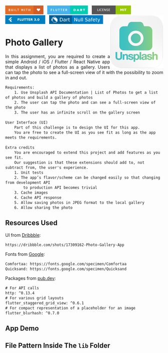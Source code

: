 <img src="screenshots/badges/built-with-love.svg" height="28px"/>&nbsp;&nbsp;
<img src="screenshots/badges/flutter-dart.svg" height="28px" />&nbsp;&nbsp;
<a href="https://choosealicense.com/licenses/mit/" target="_blank"><img src="screenshots/badges/license-MIT.svg" height="28px" /></a>&nbsp;&nbsp;
<img src="screenshots/badges/Flutter-3.svg" height="28px" />&nbsp;&nbsp;
<img src="screenshots/badges/dart-null_safety-blue.svg" height="28px"/>
<img align="right" src="screenshots/store_icons/playstore.png" height="170"></img>

# Photo Gallery

<p align="justify" > 
In this assignment, you are required to create a simple Android / iOS / Flutter / React Native app that displays a list of photos as a gallery. Users can tap the photo to see a full-screen view of it with the possibility to zoom in and out.
</p>

```
Requirements:
    1. Use Unsplash API Documentation | List of Photos to get a list of photos and build a gallery of photos
    2. The user can tap the photo and can see a full-screen view of the photo
    3. The user has an infinite scroll on the gallery screen

User Interface (UI)
    Part of this challenge is to design the UI for this app.
    You are free to create the UI as you see fit as long as the app meets the requirements.

Extra credits
    You are encouraged to extend this project and add features as you see fit.
    Our suggestion is that these extensions should add to, not subtract from, the user's experience.
    1. Unit tests
    2. The app’s flavor/scheme can be changed easily so that changing from development API
        to production API becomes trivial
    3. Cache images
    4. Cache API response
    5. Allow saving photos in JPEG format to the local gallery
    6. Allow sharing the photo
```

## Resources Used

UI from [Dribbble](https://dribbble.com):

```
https://dribbble.com/shots/17309162-Photo-Gallery-App
```

Fonts from [Google](https://fonts.google.com):

```
Comfortaa: https://fonts.google.com/specimen/Comfortaa
Quicksand: https://fonts.google.com/specimen/Quicksand
```

Packages from [pub.dev](https://pub.dev/):

```
# For API calls
http: ^0.13.4
# For various grid layouts
flutter_staggered_grid_view: ^0.6.1
# For compact representation of a placeholder for an image
flutter_blurhash: ^0.7.0
```

## App Demo

## File Pattern Inside The `lib` Folder

```

```
